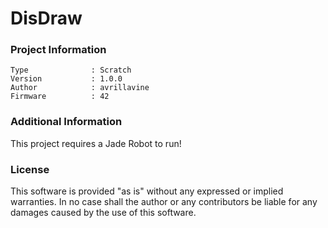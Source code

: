 DisDraw
================



### Project Information
```
Type              : Scratch
Version           : 1.0.0
Author            : avrillavine
Firmware          : 42
```

### Additional Information
This project requires a Jade Robot to run!

### License
This software is provided "as is" without any expressed or implied warranties.  In no case shall the author or any contributors be liable for any damages caused by the use of this software.

